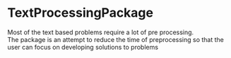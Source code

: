 # TextProcessingPackage
Most of the text based problems require a lot of pre processing. </br>
The package is an attempt to reduce the time of preprocessing so that the user can focus on developing solutions to problems

